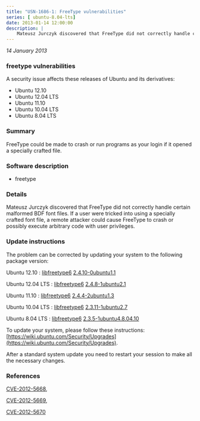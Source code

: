 ```yaml
---
title: "USN-1686-1: FreeType vulnerabilities"
series: [ ubuntu-8.04-lts]
date: 2013-01-14 12:00:00
description: |
    Mateusz Jurczyk discovered that FreeType did not correctly handle certain malformed BDF font files. If a user were tricked into using a specially crafted font file, a remote attacker could cause FreeType to crash or possibly execute arbitrary code with user privileges. 
--- 
```

 
 

*14 January 2013*

### freetype vulnerabilities

A security issue affects these releases of Ubuntu and its derivatives:

* Ubuntu 12.10
* Ubuntu 12.04 LTS
* Ubuntu 11.10
* Ubuntu 10.04 LTS
* Ubuntu 8.04 LTS

### Summary

FreeType could be made to crash or run programs as your login if it opened a specially crafted file.

### Software description

* freetype 

### Details

Mateusz Jurczyk discovered that FreeType did not correctly handle certain malformed BDF font files. If a user were tricked into using a specially crafted font file, a remote attacker could cause FreeType to crash or possibly execute arbitrary code with user privileges. 

### Update instructions

The problem can be corrected by updating your system to the following package version:

Ubuntu 12.10
 : [libfreetype6](https://launchpad.net/ubuntu/+source/freetype) <span> [2.4.10-0ubuntu1.1](https://launchpad.net/ubuntu/+source/freetype/2.4.10-0ubuntu1.1) </span> 

Ubuntu 12.04 LTS
 : [libfreetype6](https://launchpad.net/ubuntu/+source/freetype) <span> [2.4.8-1ubuntu2.1](https://launchpad.net/ubuntu/+source/freetype/2.4.8-1ubuntu2.1) </span> 

Ubuntu 11.10
 : [libfreetype6](https://launchpad.net/ubuntu/+source/freetype) <span> [2.4.4-2ubuntu1.3](https://launchpad.net/ubuntu/+source/freetype/2.4.4-2ubuntu1.3) </span> 

Ubuntu 10.04 LTS
 : [libfreetype6](https://launchpad.net/ubuntu/+source/freetype) <span> [2.3.11-1ubuntu2.7](https://launchpad.net/ubuntu/+source/freetype/2.3.11-1ubuntu2.7) </span> 

Ubuntu 8.04 LTS
 : [libfreetype6](https://launchpad.net/ubuntu/+source/freetype) <span> [2.3.5-1ubuntu4.8.04.10](https://launchpad.net/ubuntu/+source/freetype/2.3.5-1ubuntu4.8.04.10) </span> 

To update your system, please follow these instructions: [https://wiki.ubuntu.com/Security/Upgrades](https://wiki.ubuntu.com/Security/Upgrades).

After a standard system update you need to restart your session to make all the necessary changes. 

### References

 
 [CVE-2012-5668](http://people.ubuntu.com/~ubuntu-security/cve/CVE-2012-5668), 

 [CVE-2012-5669](http://people.ubuntu.com/~ubuntu-security/cve/CVE-2012-5669), 

 [CVE-2012-5670](http://people.ubuntu.com/~ubuntu-security/cve/CVE-2012-5670)
 

